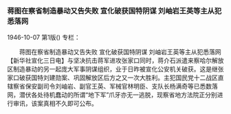 ### 蒋图在察省制造暴动又告失败  宣化破获国特阴谋  刘岫岩王英等主从犯悉落网

1946-10-07
第1版()
专栏：

　　蒋图在察省制造暴动又告失败
    宣化破获国特阴谋
    刘岫岩王英等主从犯悉落网
    【新华社宣化三日电】与坚决抗击蒋军进攻张家口同时，蒋介石派遣来察哈尔解放区制造暴动的另一起庞大军事阴谋组织，业于日昨被宣化公安机关破获。这是继张家口破获国特刘建勋案、巩固解放区后方之又一次大胜利。主犯国民党十二战区直辖察省保安副司令刘岫岩、副官王英、军械官林明臣、支队长杨满奇等已悉数落网，潜伏各处待机蠢动的所谓“地下军”爪牙亦无一逃脱，现察省地方法院正分别进行审讯，该案真相不久即可公布。
